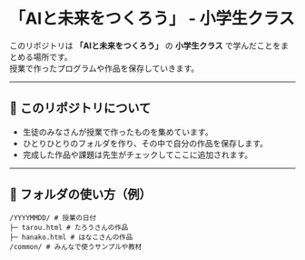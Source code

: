 # 「AIと未来をつくろう」 - 小学生クラス

このリポジトリは **「AIと未来をつくろう」** の **小学生クラス** で学んだことをまとめる場所です。  
授業で作ったプログラムや作品を保存していきます。  

---

## 📘 このリポジトリについて
- 生徒のみなさんが授業で作ったものを集めています。  
- ひとりひとりのフォルダを作り、その中で自分の作品を保存します。  
- 完成した作品や課題は先生がチェックしてここに追加されます。  

---

## 📂 フォルダの使い方（例）

```
/YYYYMMDD/ # 授業の日付
├─ tarou.html # たろうさんの作品
├─ hanako.html # はなこさんの作品
/common/ # みんなで使うサンプルや教材
```
